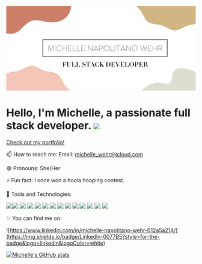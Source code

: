![](./banner2.png)

# Hello, I'm Michelle, a passionate full stack developer. <img src="https://raw.githubusercontent.com/MartinHeinz/MartinHeinz/master/wave.gif" width="30px">

[Check out my portfolio!](https://michellewehr.github.io/react-portfolio-2/)

📫 How to reach me: Email: <michelle_wehr@icloud.com>

😄 Pronouns: She/Her

⚡ Fun fact: I once won a hoola hooping contest. 

🔨 Tools and Technologies: 

![](https://img.shields.io/badge/Bootstrap-563D7C?style=for-the-badge&logo=bootstrap&logoColor=white)![](https://img.shields.io/badge/jQuery-0769AD?style=for-the-badge&logo=jquery&logoColor=white) ![](https://img.shields.io/badge/MySQL-00000F?style=for-the-badge&logo=mysql&logoColor=white) ![](https://img.shields.io/badge/MongoDB-4EA94B?style=for-the-badge&logo=mongodb&logoColor=white) ![](https://img.shields.io/badge/Heroku-430098?style=for-the-badge&logo=heroku&logoColor=white) ![](https://img.shields.io/badge/JavaScript-F7DF1E?style=for-the-badge&logo=javascript&logoColor=black) ![](https://img.shields.io/badge/CSS-239120?&style=for-the-badge&logo=css3&logoColor=white) ![](https://img.shields.io/badge/HTML-239120?style=for-the-badge&logo=html5&logoColor=white) ![](https://img.shields.io/badge/Node.js-43853D?style=for-the-badge&logo=node.js&logoColor=white) ![](https://img.shields.io/badge/Express.js-404D59?style=for-the-badge) ![](https://img.shields.io/badge/React-20232A?style=for-the-badge&logo=react&logoColor=61DAFB) ![](https://img.shields.io/badge/Sequelize-52B0E7?style=for-the-badge&logo=Sequelize&logoColor=white) ![](https://img.shields.io/badge/Font_Awesome-339AF0?style=for-the-badge&logo=fontawesome&logoColor=white) ![](https://img.shields.io/badge/Jest-C21325?style=for-the-badge&logo=jest&logoColor=white)

✨ You can find me on: 

![https://www.linkedin.com/in/michelle-napolitano-wehr-012a5a214/](https://img.shields.io/badge/LinkedIn-0077B5?style=for-the-badge&logo=linkedin&logoColor=white)

[![Michelle's GitHub stats](https://github-readme-stats.vercel.app/api?username=michellewehr)](https://github.com/michellewehr/github-readme-stats)
